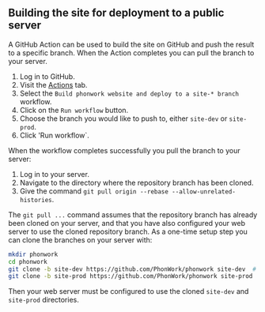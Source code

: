 ## Building the site for deployment to a public server

A GitHub Action can be used to build the site on GitHub and push the result
to a specific branch. When the Action completes you can pull the branch to
your server.

1. Log in to GitHub.
1. Visit the [Actions](actions) tab.
1. Select the `Build phonwork website and deploy to a site-* branch` workflow.
1. Click on the `Run workflow` button.
1. Choose the branch you would like to push to, either `site-dev` or `site-prod`.
1. Click 'Run workflow`.

When the workflow completes successfully you pull the branch to your server:

1. Log in to your server.
1. Navigate to the directory where the repository branch has been cloned.
1. Give the command `git pull origin --rebase --allow-unrelated-histories`.

The `git pull ...` command assumes that the repository branch has already been
cloned on your server, and that you have also configured your web server to
use the cloned repository branch. As a one-time setup step you can clone
the branches on your server with:

```bash
mkdir phonwork
cd phonwork
git clone -b site-dev https://github.com/PhonWork/phonwork site-dev  # Development site
git clone -b site-prod https://github.com/PhonWork/phonwork site-prod  # Production site
```

Then your web server must be configured to use the cloned `site-dev` and
`site-prod` directories.
